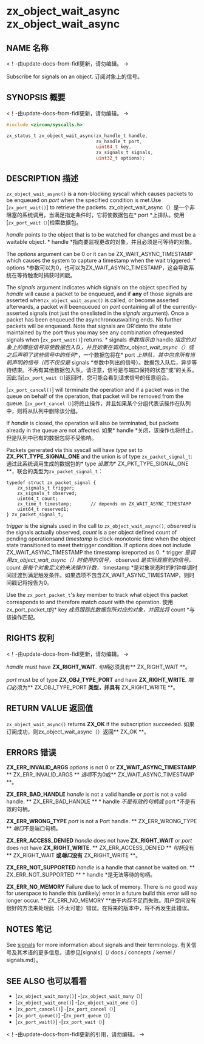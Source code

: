  
# zx_object_wait_async  zx_object_wait_async 

 
## NAME  名称 

<!-- Updated by update-docs-from-fidl, do not edit. -->  <！-由update-docs-from-fidl更新，请勿编辑。 ->

Subscribe for signals on an object.  订阅对象上的信号。

 
## SYNOPSIS  概要 

<!-- Updated by update-docs-from-fidl, do not edit. -->  <！-由update-docs-from-fidl更新，请勿编辑。 ->

```c
#include <zircon/syscalls.h>

zx_status_t zx_object_wait_async(zx_handle_t handle,
                                 zx_handle_t port,
                                 uint64_t key,
                                 zx_signals_t signals,
                                 uint32_t options);
```
 

 
## DESCRIPTION  描述 

`zx_object_wait_async()` is a non-blocking syscall which causes packets to be enqueued on *port* when the specified condition is met.Use [`zx_port_wait()`] to retrieve the packets. zx_object_wait_async（）是一个非阻塞的系统调用，当满足指定条件时，它将使数据包在* port *上排队。使用[`zx_port_wait（）`]检索数据包。

*handle* points to the object that is to be watched for changes and must be a waitable object.  * handle *指向要监视更改的对象，并且必须是可等待的对象。

The *options* argument can be 0 or it can be ZX_WAIT_ASYNC_TIMESTAMP which causes the system to capture a timestamp when the wait triggered. * options *参数可以为0，也可以为ZX_WAIT_ASYNC_TIMESTAMP，这会导致系统在等待触发时捕获时间戳。

The *signals* argument indicates which signals on the object specified by *handle* will cause a packet to be enqueued, and if **any** of those signals are asserted when`zx_object_wait_async()` is called, or become asserted afterwards, a packet will beenqueued on *port* containing all of the currently-asserted signals (not just the oneslisted in the *signals* argument).  Once a packet has been enqueued the asynchronouswaiting ends.  No further packets will be enqueued. Note that signals are OR'dinto the state maintained by the port thus you may see any combination ofrequested signals when [`zx_port_wait()`] returns. * signals *参数指示由* handle *指定的对象上的哪些信号将使数据包入队，并且如果在调用zx_object_wait_async（）或之后声明了这些信号中的任何**，一个数据包将在* port *上排队，其中包含所有当前声明的信号（而不仅仅是* signals *参数中列出的信号）。数据包入队后，异步等待结束。不再有其他数据包入队。请注意，信号是与端口保持的状态“或”的关系，因此当[`zx_port_wait（）`]返回时，您可能会看到请求信号的任意组合。

[`zx_port_cancel()`] will terminate the operation and if a packet was in the queue on behalf of the operation, that packet will be removed from the queue. [`zx_port_cancel（）`]将终止操作，并且如果某个分组代表该操作在队列中，则将从队列中删除该分组。

If *handle* is closed, the operation will also be terminated, but packets already in the queue are not affected. 如果* handle *关闭，该操作也将终止，但是队列中已有的数据包将不受影响。

Packets generated via this syscall will have *type* set to **ZX_PKT_TYPE_SIGNAL_ONE** and the union is of type `zx_packet_signal_t`: 通过此系统调用生成的数据包的* type *设置为** ZX_PKT_TYPE_SIGNAL_ONE **，联合的类型为`zx_packet_signal_t`：

```
typedef struct zx_packet_signal {
    zx_signals_t trigger;
    zx_signals_t observed;
    uint64_t count;
    zx_time_t timestamp;       // depends on ZX_WAIT_ASYNC_TIMESTAMP
    uint64_t reserved1;
} zx_packet_signal_t;
```
 

*trigger* is the signals used in the call to `zx_object_wait_async()`, *observed* is the signals actually observed, *count* is a per object defined count of pending operationsand *timestamp* is clock-monotonic time when the object state transitioned to meet thetrigger condition. If options does not include ZX_WAIT_ASYNC_TIMESTAMP the timestamp isreported as 0. * trigger *是调用zx_object_wait_async（）时使用的信号，* observed *是实际观察到的信号，* count *是每个对象定义的未决操作计数，* timestamp *是对象状态时的时钟单调时间过渡到满足触发条件。如果选项不包含ZX_WAIT_ASYNC_TIMESTAMP，则时间戳记将报告为0。

Use the `zx_port_packet_t`'s *key* member to track what object this packet corresponds to and therefore match *count* with the operation. 使用zx_port_packet_t的* key *成员跟踪此数据包所对应的对象，并因此将* count *与该操作匹配。

 
## RIGHTS  权利 

<!-- Updated by update-docs-from-fidl, do not edit. -->  <！-由update-docs-from-fidl更新，请勿编辑。 ->

*handle* must have **ZX_RIGHT_WAIT**.  *句柄*必须具有** ZX_RIGHT_WAIT **。

*port* must be of type **ZX_OBJ_TYPE_PORT** and have **ZX_RIGHT_WRITE**.  *端口*必须为** ZX_OBJ_TYPE_PORT **类型，并具有** ZX_RIGHT_WRITE **。

 
## RETURN VALUE  返回值 

`zx_object_wait_async()` returns **ZX_OK** if the subscription succeeded.  如果订阅成功，则zx_object_wait_async（）返回** ZX_OK **。

 
## ERRORS  错误 

**ZX_ERR_INVALID_ARGS**  *options* is not 0 or **ZX_WAIT_ASYNC_TIMESTAMP**.  ** ZX_ERR_INVALID_ARGS ** *选项*不为0或** ZX_WAIT_ASYNC_TIMESTAMP **。

**ZX_ERR_BAD_HANDLE**  *handle* is not a valid handle or *port* is not a valid handle.  ** ZX_ERR_BAD_HANDLE ** * handle *不是有效的句柄或* port *不是有效的句柄。

**ZX_ERR_WRONG_TYPE**  *port* is not a Port handle.  ** ZX_ERR_WRONG_TYPE ** *端口*不是端口句柄。

**ZX_ERR_ACCESS_DENIED**  *handle* does not have **ZX_RIGHT_WAIT** or *port* does not have **ZX_RIGHT_WRITE**. ** ZX_ERR_ACCESS_DENIED ** *句柄*没有** ZX_RIGHT_WAIT **或*端口*没有** ZX_RIGHT_WRITE **。

**ZX_ERR_NOT_SUPPORTED**  *handle* is a handle that cannot be waited on.  ** ZX_ERR_NOT_SUPPORTED ** * handle *是无法等待的句柄。

**ZX_ERR_NO_MEMORY**  Failure due to lack of memory. There is no good way for userspace to handle this (unlikely) error.In a future build this error will no longer occur. ** ZX_ERR_NO_MEMORY **由于内存不足而失败。用户空间没有很好的方法来处理此（不太可能）错误。在将来的版本中，将不再发生此错误。

 
## NOTES  笔记 

See [signals](/docs/concepts/kernel/signals.md) for more information about signals and their terminology.  有关信号及其术语的更多信息，请参见[signals]（/ docs / concepts / kernel / signals.md）。

 
## SEE ALSO  也可以看看 

 
 - [`zx_object_wait_many()`]  -[`zx_object_wait_many（）`]
 - [`zx_object_wait_one()`]  -[`zx_object_wait_one（）`]
 - [`zx_port_cancel()`]  -[`zx_port_cancel（）`]
 - [`zx_port_queue()`]  -[`zx_port_queue（）`]
 - [`zx_port_wait()`]  -[`zx_port_wait（）`]

<!-- References updated by update-docs-from-fidl, do not edit. -->  <！-由update-docs-from-fidl更新的引用，请勿编辑。 ->


